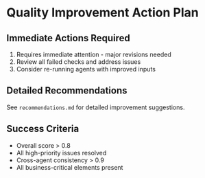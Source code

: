 # Quality Improvement Action Plan

## Immediate Actions Required

1. Requires immediate attention - major revisions needed
2. Review all failed checks and address issues
3. Consider re-running agents with improved inputs

## Detailed Recommendations

See `recommendations.md` for detailed improvement suggestions.

## Success Criteria

- Overall score > 0.8
- All high-priority issues resolved
- Cross-agent consistency > 0.9
- All business-critical elements present
